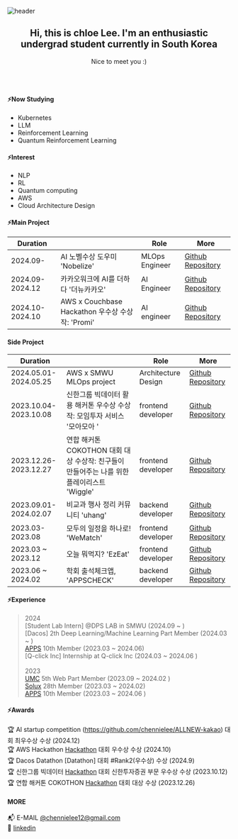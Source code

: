 
![header](https://capsule-render.vercel.app/api?type=waving&color=timeGradient&text=Welcome%20to%20chennie's%20GitHub%20👋&animation=twinkling&fontSize=35&fontAlignY=40&fontAlign=50&height=200)
<div align="center">
 <h2>Hi, this is chloe Lee. I'm an enthusiastic undergrad student currently in South Korea</h2>
Nice to meet you :)
</div>

<br> <br>


<!-- <br>
<br> -->

#### ⚡Now Studying
- Kubernetes
- LLM
- Reinforcement Learning
- Quantum Reinforcement Learning

#### ⚡Interest
- NLP
- RL
- Quantum computing
- AWS
- Cloud Architecture Design

#### ⚡Main Project
| Duration                  |        | Role              | More                                      |
|---------------------------|--------|-------------------|---------------------------------------------|
| 2024.09-  | AI 노벨수상 도우미 'Nobelize' | MLOps Engineer |[Github Repository](https://github.com/y00nsun/Nobelize_cloud) |
| 2024.09- 2024.12 | 카카오워크에 AI를 더하다 '더뉴카카오' | AI Engineer |[Github Repository](https://github.com/chennielee/ALLNEW-kakao) |
| 2024.10- 2024.10  | AWS x Couchbase Hackathon 우수상 수상작: 'Promi' | AI engineer |[Github Repository](https://github.com/2024-AWS-GenAI-Hackathon/.github/blob/main/profile/README.md) |

#### Side Project
| Duration                  |        | Role              | More                                      |
|---------------------------|--------|-------------------|---------------------------------------------|
| 2024.05.01- 2024.05.25  | AWS x SMWU MLOps project | Architecture Design | [Github Repository]() |
| 2023.10.04- 2023.10.08  | 신한그룹 빅데이터 활용 해커톤 우수상 수상작: 모임투자 서비스 '모아모아 ' | frontend developer | [Github Repository](https://github.com/market-capitalization/moamoa-front) |
| 2023.12.26- 2023.12.27  | 연합 해커톤 COKOTHON 대회 대상 수상작: 친구들이 만들어주는 나를 위한 플레이리스트 'Wiggle' | frontend developer | [Github Repository](https://github.com/Cokothon-T4F1/t4f2-frontend) |
| 2023.09.01- 2024.02.07  | 비교과 행사 정리 커뮤니티 'uhang' | backend developer | [Github Repository](https://github.com/sm-solux/28th_2_Webiang_uhang_Back) |
| 2023.03- 2023.08  | 모두의 일정을 하나로! 'WeMatch' | frontend developer |[Github Repository](https://github.com/sm-solux/28th_1_WeMatch_WeMatch_Front) |
| 2023.03 ~ 2023.12 | 오늘 뭐먹지? 'EzEat' | frontend developer | [Github Repository](https://github.com/APPS-sookmyung/2023-EzEat) |
| 2023.06 ~ 2024.02 | 학회 출석체크앱, 'APPSCHECK' | backend developer | [Github Repository](https://github.com/APPS-sookmyung/2023-AppsCheck-server) |

#### ⚡Experience

> 2024<br>
[Student Lab Intern] @DPS LAB in SMWU (2024.09 ~ ) <br>
[Dacos] 2th Deep Learning/Machine Learning Part Member (2024.03 ~  ) <br>
[APPS](https://github.com/APPS-sookmyung) 10th Member (2023.03 ~ 2024.06) <br>
[Q-click Inc] Internship at Q-click Inc (2024.03 ~ 2024.06 ) <br><br>
> 2023<br>
[UMC](https://github.com/UMC-SMWU) 5th Web Part Member (2023.09 ~ 2024.02 ) <br>
[Solux](https://github.com/sm-solux) 28th Member (2023.03 ~ 2024.02) <br>
[APPS](https://github.com/APPS-sookmyung) 10th Member (2023.03 ~ 2024.06 ) <br>

#### ⚡Awards 
🏆 AI startup competition (https://github.com/chennielee/ALLNEW-kakao) 대회 최우수상 수상 (2024.12) <br>
🏆 AWS Hackathon [Hackathon](https://github.com/2024-AWS-GenAI-Hackathon/.github/blob/main/profile/README.md) 대회 우수상 수상 (2024.10) <br>
🏆 Dacos Datathon [Datathon] 대회 #Rank2(우수상) 수상 (2024.9) <br>
🏆 신한그룹 빅데이터 [Hackathon](https://github.com/market-capitalization) 대회 신한투자증권 부문 우수상 수상 (2023.10.12) <br>
🏆 연합 해커톤 COKOTHON [Hackathon](https://github.com/Cokothon-T4F1) 대회 대상 수상 (2023.12.26)



#### MORE
📬 E-MAIL [@chennielee12@gmail.com](mailto:chennielee12@gmail.com) <br>
🔭 [linkedin](mailto:www.linkedin.com/in/chloe122) <br>


